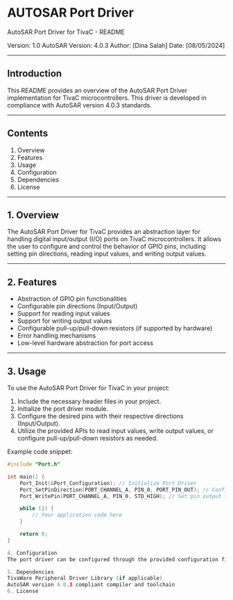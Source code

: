 # AUTOSAR Port Driver 
AutoSAR Port Driver for TivaC - README

Version: 1.0
AutoSAR Version: 4.0.3
Author: [Dina Salah]
Date: [08/05/2024]

---

## Introduction

This README provides an overview of the AutoSAR Port Driver implementation for TivaC microcontrollers. This driver is developed in compliance with AutoSAR version 4.0.3 standards.

---

## Contents

1. Overview
2. Features
3. Usage
4. Configuration
5. Dependencies
6. License

---

## 1. Overview

The AutoSAR Port Driver for TivaC provides an abstraction layer for handling digital input/output (I/O) ports on TivaC microcontrollers. It allows the user to configure and control the behavior of GPIO pins, including setting pin directions, reading input values, and writing output values.

---

## 2. Features

- Abstraction of GPIO pin functionalities
- Configurable pin directions (Input/Output)
- Support for reading input values
- Support for writing output values
- Configurable pull-up/pull-down resistors (if supported by hardware)
- Error handling mechanisms
- Low-level hardware abstraction for port access

---

## 3. Usage

To use the AutoSAR Port Driver for TivaC in your project:

1. Include the necessary header files in your project.
2. Initialize the port driver module.
3. Configure the desired pins with their respective directions (Input/Output).
4. Utilize the provided APIs to read input values, write output values, or configure pull-up/pull-down resistors as needed.

Example code snippet:

```c
#include "Port.h"

int main() {
    Port_Init(&Port_Configuration); // Initialize Port Driver
    Port_SetPinDirection(PORT_CHANNEL_A, PIN_0, PORT_PIN_OUT); // Configure pin as output
    Port_WritePin(PORT_CHANNEL_A, PIN_0, STD_HIGH); // Set pin output to high

    while (1) {
        // Your application code here
    }

    return 0;
}

4. Configuration
The port driver can be configured through the provided configuration file (Port_Cfg.h). This file allows the user to customize various aspects of the driver, including pin configurations, error handling, and hardware-specific settings.

5. Dependencies
TivaWare Peripheral Driver Library (if applicable)
AutoSAR version 4.0.3 compliant compiler and toolchain
6. License



